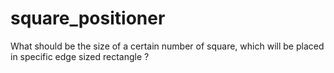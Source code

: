# square_positioner
What should be the size of a certain number of square, which will be placed in specific edge sized rectangle ?

